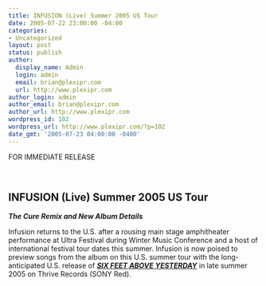 ```yaml
---
title: INFUSION (Live) Summer 2005 US Tour
date: 2005-07-22 23:00:00 -04:00
categories:
- Uncategorized
layout: post
status: publish
author:
  display_name: Admin
  login: admin
  email: brian@plexipr.com
  url: http://www.plexipr.com
author_login: admin
author_email: brian@plexipr.com
author_url: http://www.plexipr.com
wordpress_id: 102
wordpress_url: http://www.plexipr.com/?p=102
date_gmt: '2005-07-23 04:00:00 -0400'
---
```


<p>FOR IMMEDIATE RELEASE</p>
<p><b><br />
<h2>INFUSION (Live) Summer 2005 US Tour</h2>
<p>
<i>The Cure Remix and New Album Details</i></b></p>
<p>Infusion returns to the U.S. after a rousing main stage amphitheater performance at Ultra Festival during Winter Music Conference and a host of international festival tour dates this summer.  Infusion is now poised to preview songs from the album on this U.S. summer tour with the long-anticipated U.S. release of <b><u><i>SIX FEET ABOVE YESTERDAY</b></u></i> in late summer 2005 on Thrive Records (SONY Red). </p>
